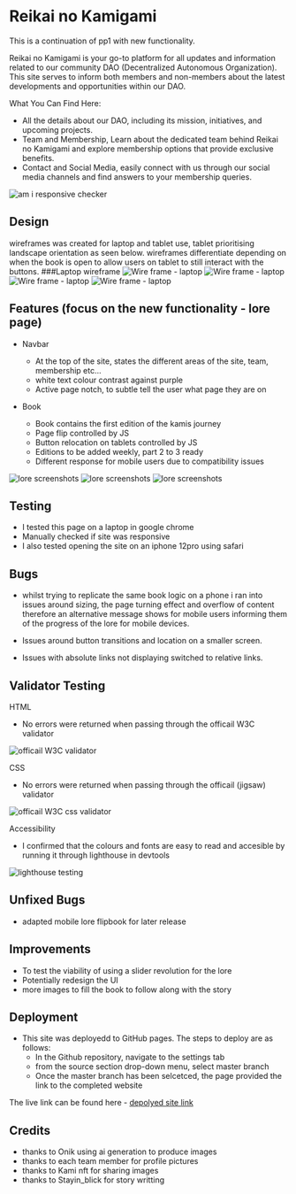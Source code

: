 
# Reikai no Kamigami
This is a continuation of pp1 with new functionality.

Reikai no Kamigami is your go-to platform for all updates and information related to our community DAO (Decentralized Autonomous Organization). This site serves to inform both members and non-members about the latest developments and opportunities within our DAO.

What You Can Find Here:
- All the details about our DAO, including its mission, initiatives, and upcoming projects.
- Team and Membership, Learn about the dedicated team behind Reikai no Kamigami and explore membership options that provide exclusive benefits.
- Contact and Social Media, easily connect with us through our social media channels and find answers to your membership queries.

![am i responsive checker](/documentation/reikai-lore-sc.jpeg)

## Design

wireframes was created for laptop and tablet use, tablet prioritising landscape orientation as seen below. wireframes differentiate depending on when the book is open to allow users on tablet to still interact with the buttons.
###Laptop wireframe
![Wire frame - laptop](/documentation/book-cover-wireframe.jpg)
![Wire frame - laptop](/documentation/book-wireframe-2.jpg)
![Wire frame - laptop](/documentation/tablet-view-landscape.jpg)
![Wire frame - laptop](/documentation/book-last-wireframe-4.jpg)


## Features (focus on the new functionality - lore page)

- Navbar
  - At the top of the site, states the different areas of the site, team, membership etc...
  - white text colour contrast against purple
  - Active page notch, to subtle tell the user what page they are on

- Book
  - Book contains the first edition of the kamis journey
  - Page flip controlled by JS
  - Button relocation on tablets controlled by JS
  - Editions to be added weekly, part 2 to 3 ready
  - Different response for mobile users due to compatibility issues

![lore screenshots](/documentation/laptop-book-1.jpeg)
![lore screenshots](/documentation/laptop-book-2.jpeg)
![lore screenshots](/documentation/laptop-book-3.jpeg)

## Testing

- I tested this page on a laptop in google chrome
- Manually checked if site was responsive
- I also tested opening the site on an iphone 12pro using safari

## Bugs

- whilst trying to replicate the same book logic on a phone i ran into issues around sizing, the page turning effect and overflow of content therefore an alternative message shows for mobile users informing them of the progress of the lore for mobile devices.

- Issues around button transitions and location on a smaller screen.

- Issues with absolute links not displaying switched to relative links.


## Validator Testing

HTML

- No errors were returned when passing through the officail W3C validator

![officail W3C validator](/documentation/nu-html-checker.jpg)

CSS
- No errors were returned when passing through the officail (jigsaw) validator

![officail W3C css validator](/documentation/w3c-css-validator.jpg)


Accessibility

- I confirmed that the colours and fonts are easy to read and accesible by running it through lighthouse in devtools

![lighthouse testing](/documentation/pp2-lighthouse-score.jpg)

## Unfixed Bugs

- adapted mobile lore flipbook for later release

## Improvements
- To test the viability of using a slider revolution for the lore 
- Potentially redesign the UI
- more images to fill the book to follow along with the story

## Deployment

- This site was deployedd to GitHub pages. The steps to deploy are as follows:
  - In the Github repository, navigate to the settings tab
  - from the source section drop-down menu, select master branch
  - Once the master branch has been selcetced, the page provided the link to the completed website

The live link can be found here - [depolyed site link](https://stayin-blick.github.io/reikai_pp2//)

## Credits

- thanks to Onik using ai generation to produce images
- thanks to each team member for profile pictures
- thanks to Kami nft for sharing images
- thanks to Stayin_blick for story writting